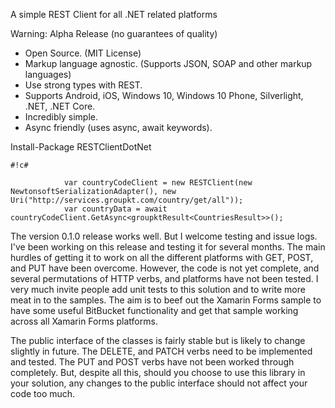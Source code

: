 A simple REST Client for all .NET related platforms

Warning: Alpha Release (no guarantees of quality)

* Open Source. (MIT License)
* Markup language agnostic. (Supports JSON, SOAP and other markup languages)
* Use strong types with REST.
* Supports Android, iOS, Windows 10, Windows 10 Phone, Silverlight, .NET, .NET Core.
* Incredibly simple.
* Async friendly (uses async, await keywords).

Install-Package RESTClientDotNet 

```
#!c#

            var countryCodeClient = new RESTClient(new NewtonsoftSerializationAdapter(), new Uri("http://services.groupkt.com/country/get/all"));
            var countryData = await countryCodeClient.GetAsync<groupktResult<CountriesResult>>();
```

The version 0.1.0 release works well. But I welcome testing and issue logs. I've been working on this release and testing it for several months. The main hurdles of getting it to work on all the different platforms with GET, POST, and PUT have been overcome. However, the code is not yet complete, and several permutations of HTTP verbs, and platforms have not been tested. I very much invite people add unit tests to this solution and to write more meat in to the samples. The aim is to beef out the Xamarin Forms sample to have some useful BitBucket functionality and get that sample working across all Xamarin Forms platforms.

The public interface of the classes is fairly stable but is likely to change slightly in future. The DELETE, and PATCH verbs need to be implemented and tested. The PUT and POST verbs have not been worked through completely. But, despite all this, should you choose to use this library in your solution, any changes to the public interface should not affect your code too much.